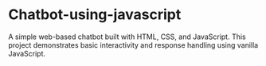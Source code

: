 # Chatbot-using-javascript
A simple web-based chatbot built with HTML, CSS, and JavaScript. This project demonstrates basic interactivity and response handling using vanilla JavaScript.
